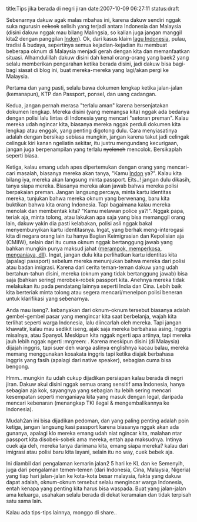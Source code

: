 title:Tips jika berada di negri jiran
date:2007-10-09 06:27:11
status:draft

Sebenarnya dakuw agak malas mbahas ini, karena dakuw sendiri nggak suka ngurusin <s>cekcok</s> selisih yang terjadi antara Indonesia dan Malaysia (disini dakuw nggak mau bilang Malingsia, so kalian juga jangan manggil kita2 dengan panggilan <a href="http://antobilang.wordpress.com/2007/10/08/jangan-panggil-aku-indon/">Indon</a>). Ok, dari kasus klaim <a href="http://antobilang.wordpress.com/2007/10/03/kampanye-malaysia-klaim-lagu-rasa-sayang-sayange/">lagu Indonesia</a>, pulau, tradisi &amp; budaya, sepertinya semua kejadian-kejadian itu membuat beberapa oknum di Malaysia menjadi gerah dengan kita dan memanfaatkan situasi. Alhamdulillah dakuw disini dah kenal orang-orang yang baek2 yang selalu memberikan pengarahan ketika berada disini, jadi dakuw bisa bagi-bagi siasat di blog ini, buat mereka-mereka yang lagi/akan pergi ke Malaysia.<!--more-->

Pertama dan yang pasti, selalu bawa dokumen lengkap ketika jalan-jalan (kemanapun), KTP dan Passport, ponsel, dan uang cadangan.

Kedua, jangan pernah merasa "terlalu aman" karena bersenjatakan dokumen lengkap. Mereka disini (yang memangsa kita) nggak ada bedanya dengan polisi lalu lintas di Indonesia yang mencari "setoran preman". Kalau mereka udah ngincar kita, biasanya mereka nggak perduli dokumen kita lengkap atau enggak, yang penting digotong dulu. Cara menyiasatinya adalah dengan bersikap sebiasa mungkin, jangan karena takut jadi celingak celinguk kiri kanan ngeliatin sekitar, itu justru mengundang kecurigaan, jangan juga berpenampilan yang terlalu <s>nyeleneh</s> mencolok. Bersikaplah seperti biasa.

Ketiga, kalau emang udah apes dipertemukan dengan orang yang mencari-cari masalah, biasanya mereka akan tanya, "Kamu <a href="http://antobilang.wordpress.com/2007/10/08/jangan-panggil-aku-indon/">Indon</a> ya?". Kalau kita bilang iya, mereka akan langsung minta passport. Eits..! jangan dulu dikasih, tanya siapa mereka. Biasanya mereka akan jawab bahwa mereka polisi berpakaian preman. Jangan langsung percaya, minta kartu identitas mereka, tunjukan bahwa mereka oknum yang berwenang, baru kita buktikan bahwa kita orang Indonesia. Tapi bagaimana kalau mereka menolak dan membentak kita? "Kamu melawan police ya?!". Nggak papa, teriak aja, minta tolong, atau lakukan apa saja yang bisa memanggil orang lain, dakuw yakin dia pasti kelabakan, polisi asli nggak bakal menyembunyikan kartu identitasnya. Ingat, yang berhak meng-interogasi kita di negara orang lain itu hanya Bagian Keimigrasian dan Kepolisian aja (CMIIW), selain dari itu cuma oknum nggak bertanggung jawab yang bahkan mungkin punya maksud jahat (<a href="http://www.tribunkaltim.com/index.php?option=com_content&amp;task=view&amp;id=436&amp;Itemid=1">merampok, memperkosa, menganiaya, dll</a>). Ingat, jangan dulu kita perlihatkan kartu identitas kita (apalagi passport) sebelum mereka menunjukan bahwa mereka dari polisi atau badan imigrasi. Karena dari cerita teman-teman dakuw yang udah bertahun-tahun disini, mereka (oknum yang tidak bertanggung jawab) bisa saja (bahkan sering) merobek-robek passport kita. Anehnya mereka tidak melakukan itu pada pendatang lainnya seperti India dan Cina. Lebih baik kita berteriak minta tolong atau segera mencari/menelpon polisi beneran untuk klarifikasi yang sebenarnya.

Anda mau iseng?. kebanyakan dari oknum-oknum tersebut biasanya adalah gembel-gembel pasar yang mengincar kita saat berbelanja, wajah kita terlihat seperti warga Indonesia, lalu diincarlah oleh mereka. Tapi jangan khawatir, kalau mau sedikit iseng, ajak saja mereka berbahasa asing, Inggris misalnya, atau Spanyol. Meskipun kita nggak ngerti apa artinya, tapi mereka jauh lebih nggak ngerti :mrgreen: . Karena meskipun disini (di Malaysia) dijajah inggris, tapi suer deh warga aslinya englishnya kacau balau, mereka memang menggunakan kosakata inggris tapi ketika diajak berbahasa inggris yang fasih (apalagi dari native speaker), sebagian cuma bisa bengong.

Hmm.. mungkin itu udah cukup dijadikan persiapan kalau berada di negri jiran. Dakuw akui disini nggak semua orang sensitif ama Indonesia, hanya sebagian aja kok, sayangnya yang sebagian itu lebih sering mencari kesempatan seperti menganiaya kita yang masuk dengan legal, daripada mencari kebenaran (menangkap TKI ilegal &amp; mengembalikannya ke Indonesia).

Mudah2an ini bisa dijadikan pedoman, dan yang paling penting adalah poin ketiga, jangan langsung kasi passport karena biasanya nggak akan ada gunanya, apalagi klo mereka emang udah niat ngincar kita, malahan ntar passport kita disobek-sobek ama mereka, entah apa maksudnya. Intinya cuek aja deh, mereka tanya darimana kita, emang siapa mereka? kalau dari imigrasi atau polisi baru kita layani, selain itu no way, cuek bebek aja.

Ini diambil dari pengalaman kemarin jalan2 5 hari ke KL dan ke Semenyih, juga dari pengalaman temen-temen (dari Indonesia, Cina, Malaysia, Nigeria) yang tiap hari jalan-jalan ke kota-kota besar malaysia, fakta yang dakuw dapat adalah, oknum-oknum tersebut selalu mengincar warga Indonesia, entah kenapa yang penting kita harus bisa waspada. Buat yang jalan-jalan ama keluarga, usahakan selalu berada di dekat keramaian dan tidak terpisah satu sama lain.

Kalau ada tips-tips lainnya, monggo di share..